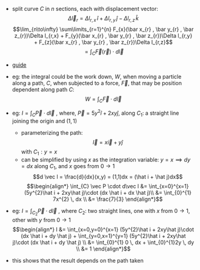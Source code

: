 - split curve $C$ in $n$ sections, each with displacement vector: $$\Delta\vec l_{r} = \Delta l_{r,x} \,\hat i + \Delta l_{r,y} \,\hat j - \Delta l_{r,z}\,\hat k$$
$$\lim_{n\to\infty} \sum\limits_{r=1}^{n} F_{x}(\bar x_{r} , \bar y_{r} , \bar z_{r})\Delta l_{r,x} + F_{y}(\bar x_{r} , \bar y_{r} , \bar z_{r})\Delta l_{r,y} + F_{z}(\bar x_{r} , \bar y_{r} , \bar z_{r})\Delta l_{r,z}$$
$$= \int_{C} \vec F(\vec r) \cdot d\vec l$$
- [guide](https://tutorial.math.lamar.edu/classes/calciii/lineintegralsintro.aspx)

- eg: the integral could be the work down, $W$, when moving a particle along a path, $C$, when subjected to a force, $\vec F$, that may be position dependent along path $C:$ $$W = \int_{C}\vec F \cdot d\vec l$$
- eg: $I = \int_{C}\vec P \cdot d\vec l$ , where, $\vec P = 5y^{2}\hat i + 2xy \hat j$, along $C_{1}:$ a straight line joining the origin and $(1,1)$
	- parameterizing the path: $$\vec l = x \vec i + y \hat j$$ with $C_{1}: y=x$
	- can be simplified by using $x$ as the integration variable: $y=x \implies dy = dx$ along $C_{1}$, and $x$ goes from $0\to1$
	$$d \vec l = \frac{d}{dx}(x,y) = (1,1)dx = (\hat i + \hat j)dx$$
	$$\begin{align*}
	\int_{C} \vec P \cdot d\vec l &= \int_{x=0}^{x=1} (5y^{2}\hat i + 2xy\hat j)\cdot (dx \hat i + dx \hat j)\\
	&= \int_{0}^{1} 7x^{2} \, dx \\
	&= \frac{7}{3}
	\end{align*}$$

- eg: $I = \int_{C_{2}} \vec P \cdot d\vec l$ , where $C_{2}:$ two straight lines, one with $x$ from $0\to1$, other with $y$ from $0\to1$
	$$\begin{align*}
	I &= \int_{x=0,y=0}^{x=1} (5y^{2}\hat i + 2xy\hat j)\cdot (dx \hat i + dy \hat j) + \int_{y=0,x=1}^{y=1} (5y^{2}\hat i + 2xy\hat j)\cdot (dx \hat i + dy \hat j) \\
	&= \int_{0}^{1} 0 \, dx + \int_{0}^{1}2y \, dy \\
	&= 1
	\end{align*}$$
- this shows that the result depends on the path taken
